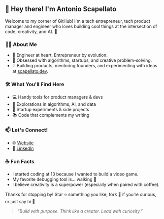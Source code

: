 ## 👋 Hey there! I'm Antonio Scapellato

Welcome to my corner of GitHub! I'm a tech entrepreneur, tech product manager and engineer who loves building cool things at the intersection of code, creativity, and AI. 🚀

### 👨‍💻 About Me
- 🖤 Engineer at heart. Entrepreneur by evolution.
- 🧠 Obsessed with algorithms, startups, and creative problem-solving.
- 💡 Building products, mentoring founders, and experimenting with ideas at [scapellato.dev](https://www.scapellato.dev).

### 🛠️ What You'll Find Here
- 💻 Handy tools for product managers & devs
- 🔬 Explorations in algorithms, AI, and data
- 🎯 Startup experiments & side projects
- 📚 Code that complements my writing

### 📫 Let's Connect!
- 🌐 [Website](https://www.scapellato.dev)
- 💼 [LinkedIn](https://www.linkedin.com/in/antonio-scapellato)

### ☕ Fun Facts
- I started coding at 13 because I wanted to build a video game.
- My favorite debugging tool is... walking 🍃
- I believe creativity is a superpower (especially when paired with coffee).

Thanks for stopping by! Star ⭐ something you like, fork 🍴 if you’re curious, or just say hi 👋

> _“Build with purpose. Think like a creator. Lead with curiosity.”_

